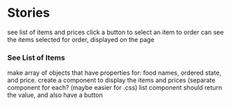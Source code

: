 # Stories
see list of items and prices
click a button to select an item to order
can see the items selected  for order, displayed on the page


### See List of Items
make array of objects that have properties for: food names, ordered state, and price.
create a component to display the items and prices (separate component for each? (maybe easier for .css)
  list component should return the value, and also have a button
  

